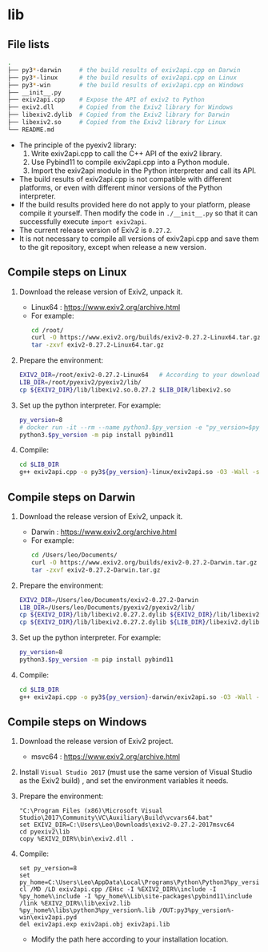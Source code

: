 # lib

## File lists

```sh
.
├── py3*-darwin     # the build results of exiv2api.cpp on Darwin
├── py3*-linux      # the build results of exiv2api.cpp on Linux
├── py3*-win        # the build results of exiv2api.cpp on Windows
├── __init__.py
├── exiv2api.cpp    # Expose the API of exiv2 to Python
├── exiv2.dll       # Copied from the Exiv2 library for Windows
├── libexiv2.dylib  # Copied from the Exiv2 library for Darwin
├── libexiv2.so     # Copied from the Exiv2 library for Linux
└── README.md
```
- The principle of the pyexiv2 library:
  1. Write exiv2api.cpp to call the C++ API of the exiv2 library.
  2. Use Pybind11 to compile exiv2api.cpp into a Python module.
  3. Import the exiv2api module in the Python interpreter and call its API.
- The build results of exiv2api.cpp is not compatible with different platforms, or even with different minor versions of the Python interpreter.
- If the build results provided here do not apply to your platform, please compile it yourself. Then modify the code in `./__init__.py` so that it can successfully execute `import exiv2api`.
- The current release version of Exiv2 is `0.27.2`.
- It is not necessary to compile all versions of exiv2api.cpp and save them to the git repository, except when release a new version.

## Compile steps on Linux

1. Download the release version of Exiv2, unpack it.
    - Linux64 : <https://www.exiv2.org/archive.html>
    - For example:
        ```sh
        cd /root/
        curl -O https://www.exiv2.org/builds/exiv2-0.27.2-Linux64.tar.gz
        tar -zxvf exiv2-0.27.2-Linux64.tar.gz
        ```

2. Prepare the environment:
    ```sh
    EXIV2_DIR=/root/exiv2-0.27.2-Linux64   # According to your download location
    LIB_DIR=/root/pyexiv2/pyexiv2/lib/
    cp ${EXIV2_DIR}/lib/libexiv2.so.0.27.2 $LIB_DIR/libexiv2.so
    ```

3. Set up the python interpreter. For example:
    ```sh
    py_version=8
    # docker run -it --rm --name python3.$py_version -e "py_version=$py_version" -e "EXIV2_DIR=$EXIV2_DIR" -e "LIB_DIR=$LIB_DIR" -v /root:/root python:3.$py_version-buster sh
    python3.$py_version -m pip install pybind11
    ```

4. Compile:
    ```sh
    cd $LIB_DIR
    g++ exiv2api.cpp -o py3${py_version}-linux/exiv2api.so -O3 -Wall -std=c++11 -shared -fPIC `python3.$py_version -m pybind11 --includes` -I ${EXIV2_DIR}/include -L ${EXIV2_DIR}/lib -l exiv2
    ```

## Compile steps on Darwin

1. Download the release version of Exiv2, unpack it.
    - Darwin : <https://www.exiv2.org/archive.html>
    - For example:
        ```sh
        cd /Users/leo/Documents/
        curl -O https://www.exiv2.org/builds/exiv2-0.27.2-Darwin.tar.gz
        tar -zxvf exiv2-0.27.2-Darwin.tar.gz
        ```

2. Prepare the environment:
    ```sh
    EXIV2_DIR=/Users/leo/Documents/exiv2-0.27.2-Darwin
    LIB_DIR=/Users/leo/Documents/pyexiv2/pyexiv2/lib/
    cp ${EXIV2_DIR}/lib/libexiv2.0.27.2.dylib ${EXIV2_DIR}/lib/libexiv2.dylib
    cp ${EXIV2_DIR}/lib/libexiv2.0.27.2.dylib ${LIB_DIR}/libexiv2.dylib
    ```

3. Set up the python interpreter. For example:
    ```sh
    py_version=8
    python3.$py_version -m pip install pybind11
    ```

4. Compile:
    ```sh
    cd $LIB_DIR
    g++ exiv2api.cpp -o py3${py_version}-darwin/exiv2api.so -O3 -Wall -std=c++11 -shared -fPIC `python3.$py_version -m pybind11 --includes` -I ${EXIV2_DIR}/include -L ${EXIV2_DIR}/lib -l exiv2 -undefined dynamic_lookup
    ```


## Compile steps on Windows

1. Download the release version of Exiv2 project.
    - msvc64 : <https://www.exiv2.org/archive.html>

2. Install `Visual Studio 2017` (must use the same version of Visual Studio as the Exiv2 build) , and set the environment variables it needs.

3. Prepare the environment:
    ```batch
    "C:\Program Files (x86)\Microsoft Visual Studio\2017\Community\VC\Auxiliary\Build\vcvars64.bat"
    set EXIV2_DIR=C:\Users\Leo\Downloads\exiv2-0.27.2-2017msvc64
    cd pyexiv2\lib
    copy %EXIV2_DIR%\bin\exiv2.dll .
    ```

4. Compile:
    ```batch
    set py_version=8
    set py_home=C:\Users\Leo\AppData\Local\Programs\Python\Python3%py_version%
    cl /MD /LD exiv2api.cpp /EHsc -I %EXIV2_DIR%\include -I %py_home%\include -I %py_home%\Lib\site-packages\pybind11\include /link %EXIV2_DIR%\lib\exiv2.lib %py_home%\libs\python3%py_version%.lib /OUT:py3%py_version%-win\exiv2api.pyd
    del exiv2api.exp exiv2api.obj exiv2api.lib
    ```
    - Modify the path here according to your installation location.

